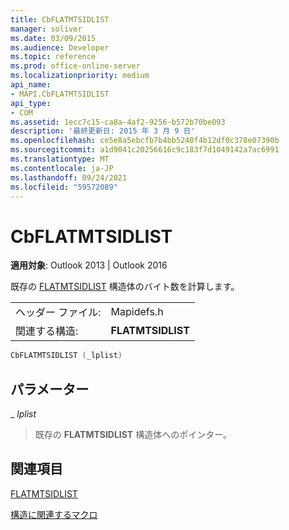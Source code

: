 ```yaml
---
title: CbFLATMTSIDLIST
manager: soliver
ms.date: 03/09/2015
ms.audience: Developer
ms.topic: reference
ms.prod: office-online-server
ms.localizationpriority: medium
api_name:
- MAPI.CbFLATMTSIDLIST
api_type:
- COM
ms.assetid: 1ecc7c15-ca8a-4af2-9256-b572b70be093
description: '最終更新日: 2015 年 3 月 9 日'
ms.openlocfilehash: ce5e8a5ebcfb7b4bb5240f4b12df0c378e07390b
ms.sourcegitcommit: a1d9041c20256616c9c183f7d1049142a7ac6991
ms.translationtype: MT
ms.contentlocale: ja-JP
ms.lasthandoff: 09/24/2021
ms.locfileid: "59572089"
---
```

# <a name="cbflatmtsidlist"></a>CbFLATMTSIDLIST

  
  
**適用対象**: Outlook 2013 | Outlook 2016 
  
既存の [FLATMTSIDLIST](flatmtsidlist.md) 構造体のバイト数を計算します。 
  
|||
|:-----|:-----|
|ヘッダー ファイル:  <br/> |Mapidefs.h  <br/> |
|関連する構造:  <br/> |**FLATMTSIDLIST** <br/> |
   
```cpp
CbFLATMTSIDLIST (_lplist)
```

## <a name="parameters"></a>パラメーター

 _ _lplist_
  
> 既存の **FLATMTSIDLIST** 構造体へのポインター。 
    
## <a name="see-also"></a>関連項目



[FLATMTSIDLIST](flatmtsidlist.md)


[構造に関連するマクロ](macros-related-to-structures.md)


